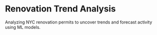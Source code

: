 # Renovation Trend Analysis
Analyzing NYC renovation permits to uncover trends and forecast activity using ML models.
